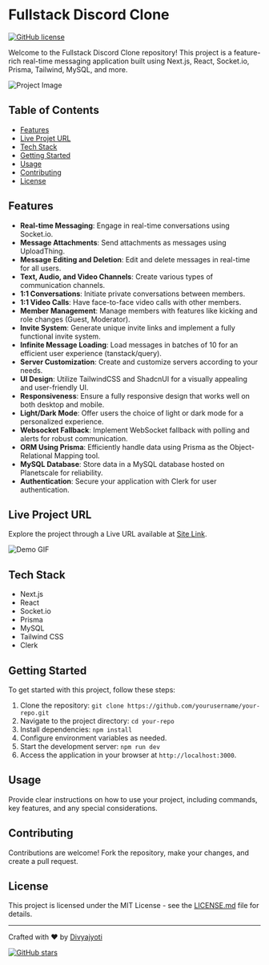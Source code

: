 # Fullstack Discord Clone

[![GitHub license](https://img.shields.io/badge/license-MIT-blue.svg)](LICENSE.md)

Welcome to the Fullstack Discord Clone repository! This project is a feature-rich real-time messaging application built using Next.js, React, Socket.io, Prisma, Tailwind, MySQL, and more.

![Project Image](url_to_project_image.png)

## Table of Contents
- [Features](#features)
- [Live Projet URL](#live)
- [Tech Stack](#tech-stack)
- [Getting Started](#getting-started)
- [Usage](#usage)
- [Contributing](#contributing)
- [License](#license)

## Features

- **Real-time Messaging**: Engage in real-time conversations using Socket.io.
- **Message Attachments**: Send attachments as messages using UploadThing.
- **Message Editing and Deletion**: Edit and delete messages in real-time for all users.
- **Text, Audio, and Video Channels**: Create various types of communication channels.
- **1:1 Conversations**: Initiate private conversations between members.
- **1:1 Video Calls**: Have face-to-face video calls with other members.
- **Member Management**: Manage members with features like kicking and role changes (Guest, Moderator).
- **Invite System**: Generate unique invite links and implement a fully functional invite system.
- **Infinite Message Loading**: Load messages in batches of 10 for an efficient user experience (tanstack/query).
- **Server Customization**: Create and customize servers according to your needs.
- **UI Design**: Utilize TailwindCSS and ShadcnUI for a visually appealing and user-friendly UI.
- **Responsiveness**: Ensure a fully responsive design that works well on both desktop and mobile.
- **Light/Dark Mode**: Offer users the choice of light or dark mode for a personalized experience.
- **Websocket Fallback**: Implement WebSocket fallback with polling and alerts for robust communication.
- **ORM Using Prisma**: Efficiently handle data using Prisma as the Object-Relational Mapping tool.
- **MySQL Database**: Store data in a MySQL database hosted on Planetscale for reliability.
- **Authentication**: Secure your application with Clerk for user authentication.

## Live Project URL

Explore the project through a Live URL available at [Site Link](https://discordclone-production-5d1c.up.railway.app).

![Demo GIF](url_to_demo_gif.gif)

## Tech Stack

- Next.js
- React
- Socket.io
- Prisma
- MySQL
- Tailwind CSS
- Clerk

## Getting Started

To get started with this project, follow these steps:

1. Clone the repository: `git clone https://github.com/yourusername/your-repo.git`
2. Navigate to the project directory: `cd your-repo`
3. Install dependencies: `npm install`
4. Configure environment variables as needed.
5. Start the development server: `npm run dev`
6. Access the application in your browser at `http://localhost:3000`.

## Usage

Provide clear instructions on how to use your project, including commands, key features, and any special considerations.

## Contributing

Contributions are welcome! Fork the repository, make your changes, and create a pull request.

## License

This project is licensed under the MIT License - see the [LICENSE.md](LICENSE.md) file for details.

---

Crafted with ❤️ by [Divyajyoti](https://github.com/Divyajyoti1801)

[![GitHub stars](https://img.shields.io/github/stars/Divyajyoti1801/your-repo.svg?style=social)](https://github.com/Divyajyoti1801/stargazers)
